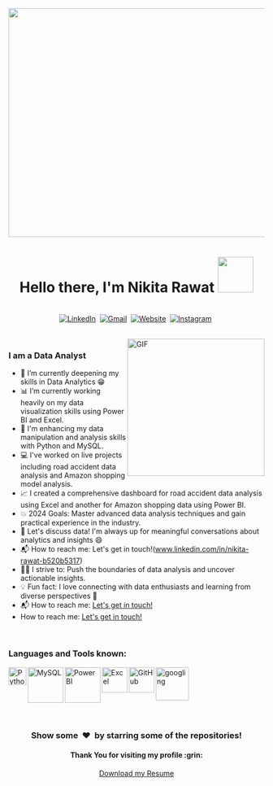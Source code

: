 <p align = "center">
  <a href="https://github.com/PIYUSH-01"><img src="https://github.com/Nikita1918/Nikita1918/assets/174233474/8c569081-ba0c-4c11-b247-2ec526e1fd70" width = "600" height = "450" /></a>
  <h1 align="center"><b>Hello there, I'm Nikita Rawat <img src = "https://github.com/Nikita1918/Nikita1918/assets/174233474/7e68b955-55f2-42af-9bcd-4d643b8c862c" width = "70.0"></b></h1>
</p>

<p align="center">
<br>
  <a href="https://www.linkedin.com/in/nikita-rawat-dev/"><img src="https://img.shields.io/badge/linkedin-%230077B5.svg?&style=for-the-badge&logo=linkedin&logoColor=white" alt="LinkedIn" /></a>&nbsp;
<a href="mailto:nikitaarawat981@gmail.com?subject=Hola%20Piyush"><img src="https://img.shields.io/badge/gmail-%23D14836.svg?&style=for-the-badge&logo=gmail&logoColor=white" alt="Gmail"/></a>&nbsp;
<a href="https://github.com/Nikita1918/"><img alt="Website" src="https://img.shields.io/website?style=for-the-badge&up_message=portfolio&url=https%3A%2F%2Fkkvanonymous.github.io%2F"></a>&nbsp;
<a href="https://www.instagram.com/_heathen1.0.1/"><img alt = "Instagram" src="https://img.shields.io/badge/instagram-%23E4405F.svg?&style=for-the-badge&logo=instagram&logoColor=white"></a>&nbsp;

</p>

<br>

<img align="right" height="270px" alt="GIF" src="https://github.com/Nikita1918/Nikita1918/assets/174233474/c711d45f-1d37-4b60-8dc7-69a390345d34" />

 ### I am a Data Analyst 
- 🔭 I’m currently deepening my skills in Data Analytics :grin:
- 📊 I’m currently working heavily on my data visualization skills using Power BI and Excel.
- 🐍 I'm enhancing my data manipulation and analysis skills with Python and MySQL.
- 💻 I've worked on live projects including road accident data analysis and Amazon shopping model analysis.
- 📈 I created a comprehensive dashboard for road accident data analysis using Excel and another for Amazon shopping data using Power BI.
- 💥 2024 Goals: Master advanced data analysis techniques and gain practical experience in the industry.
- 💬 Let's discuss data! I'm always up for meaningful conversations about analytics and insights :smile:
- 📬 How to reach me: Let's get in touch!(www.linkedin.com/in/nikita-rawat-b520b5317)
- 🏋️‍♂️ I strive to: Push the boundaries of data analysis and uncover actionable insights.
- 💡 Fun fact: I love connecting with data enthusiasts and learning from diverse perspectives :raised_hands:
- 📬 How to reach me: [Let's get in touch!](https://www.linkedin.com/in/piyush-khurana-dev/)
- How to reach me: [Let's get in touch!](www.linkedin.com/in/nikita-rawat-b520b5317)

<br align>

### Languages and Tools known: 

<img align="left" alt="Python" width="35px" src="https://github.com/Nikita1918/Nikita1918/assets/174233474/4327d43b-3ae8-4862-8e7f-6165b8a81b73" />
<img align="left" alt="MySQL" width="70px" src="https://github.com/Nikita1918/Nikita1918/assets/174233474/4b79929e-d094-4a74-a420-e77fa31debdf" />
<img align="left" alt="PowerBI" width="70px" src="https://github.com/Nikita1918/Nikita1918/assets/174233474/e24788e8-72d2-44ae-bb51-1e080ccd11b7" />
<img align="left" alt="Excel" width="50px" src="https://github.com/Nikita1918/Nikita1918/assets/174233474/bee45eb3-e245-4d43-9425-a72d4bfa12ab" />
<img align="left" alt="GitHub" width="50px" src="https://user-images.githubusercontent.com/52041719/130409785-43de5738-40c8-4a1b-b3c0-b5c74885376a.png" />
<img align="left" alt="googling" width="65px" src="https://user-images.githubusercontent.com/52041719/130421052-0f7b64c8-3630-45a7-9465-9e036dddf94c.png" />


</br>

<!-- just to add some extra spaces. -->
<br>
<br>
<br>
<br>

<!-- <p align='center'>
  <img align="center" src="https://github-readme-stats.vercel.app/api?username=Sumanth-Talluri&show_icons=true&title_color=fff&icon_color=79ff97&text_color=efefef&bg_color=24292e" alt="Lakshya's Github Stats">
</p>

<br>

<p align='center'>
  <img align="center" src="https://github-readme-stats.vercel.app/api/top-langs/?username=Sumanth-Talluri&show_icons=true&hide_border=true&theme=radical">
</p> -->

<!-- stats
![GitHub stats](https://github-readme-stats.vercel.app/api?username=Sumanth-Talluri&show_icons=true&hide_border=true&theme=dark)
![Sumanth's github Programming stats](https://github-readme-stats.vercel.app/api/top-langs/?username=Sumanth-Talluri&show_icons=true&hide_border=true")-->

<!-- repos
<a href="https://github.com/Sumanth-Talluri/Readers-Cabin">
  <img align="left" src="https://github-readme-stats.vercel.app/api/pin/?username=Sumanth-Talluri&repo=Readers-Cabin&theme=dark" />
</a>
<a href="https://github.com/Sumanth-Talluri/JPMorgan-Chase-Virtual-Internship">
  <img align="left" src="https://github-readme-stats.vercel.app/api/pin/?username=Sumanth-Talluri&repo=JPMorgan-Chase-Virtual-Internship&theme=dark" />
</a>
<a href="https://github.com/Sumanth-Talluri/Python-for-Everybody-Specialization">
  <img align="left" src="https://github-readme-stats.vercel.app/api/pin/?username=Sumanth-Talluri&repo=Python-for-Everybody-Specialization&theme=dark" />
</a>


<!-- <br>
📊 **This week I spent my time on**
<!--START_SECTION:waka-->

<!--END_SECTION:waka-->

<br> 

<div align="center">
<h3 align="center">Show some &nbsp;❤️&nbsp; by starring some of the repositories!</h3>
<h4 align="center"> Thank You for visiting my profile :grin: </h4>
<p align="center"> <a href = "https://drive.google.com/file/d/1kDgwMcA-o5cya5QuPthHaDjMxuCdI1pg/view?usp=drive_link">Download my Resume</p>

<br>
<br>

